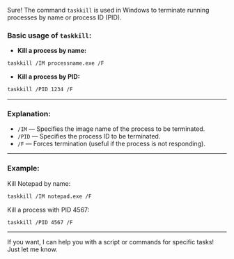Sure! The command `taskkill` is used in Windows to terminate running processes by name or process ID (PID).

### Basic usage of `taskkill`:

* **Kill a process by name:**

```bash
taskkill /IM processname.exe /F
```

* **Kill a process by PID:**

```bash
taskkill /PID 1234 /F
```

---

### Explanation:

* `/IM` — Specifies the image name of the process to be terminated.
* `/PID` — Specifies the process ID to be terminated.
* `/F` — Forces termination (useful if the process is not responding).

---

### Example:

Kill Notepad by name:

```bash
taskkill /IM notepad.exe /F
```

Kill a process with PID 4567:

```bash
taskkill /PID 4567 /F
```

---

If you want, I can help you with a script or commands for specific tasks! Just let me know.
